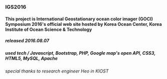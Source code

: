 <h3>IGS2016</h3>
<h4>This project is International Geostationary ocean color imager (GOCI) Symposium 2016's official web site hosted by Korea Ocean Center, Korea Institute of Ocean Science & Technology</h4>
<h5>released 2016.08.07</h5>
<h5>used tech /  Javascript, Bootstrap, PHP, Google map's open API, CSS3, HTML5, MySQL, Apache</h5>
<h6>special thanks to research engineer Heo in KIOST</h6>

